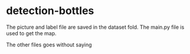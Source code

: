 # detection-bottles

The picture and label file are saved in the dataset fold.
The main.py file is used to get the map.

The other files goes without saying
